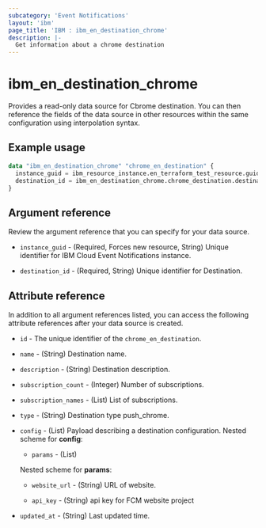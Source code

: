 ```yaml
---
subcategory: 'Event Notifications'
layout: 'ibm'
page_title: 'IBM : ibm_en_destination_chrome'
description: |-
  Get information about a chrome destination
---
```


# ibm_en_destination_chrome

Provides a read-only data source for Cbrome destination. You can then reference the fields of the data source in other resources within the same configuration using interpolation syntax.

## Example usage

```terraform
data "ibm_en_destination_chrome" "chrome_en_destination" {
  instance_guid = ibm_resource_instance.en_terraform_test_resource.guid
  destination_id = ibm_en_destination_chrome.chrome_destination.destination_id
}
```

## Argument reference

Review the argument reference that you can specify for your data source.

- `instance_guid` - (Required, Forces new resource, String) Unique identifier for IBM Cloud Event Notifications instance.

- `destination_id` - (Required, String) Unique identifier for Destination.

## Attribute reference

In addition to all argument references listed, you can access the following attribute references after your data source is created.

- `id` - The unique identifier of the `chrome_en_destination`.

- `name` - (String) Destination name.

- `description` - (String) Destination description.

- `subscription_count` - (Integer) Number of subscriptions.

- `subscription_names` - (List) List of subscriptions.

- `type` - (String) Destination type push_chrome.

- `config` - (List) Payload describing a destination configuration.
  Nested scheme for **config**:

  - `params` - (List)

  Nested scheme for **params**:

  - `website_url` - (String) URL of website.

  - `api_key` - (String) api key for FCM website project

- `updated_at` - (String) Last updated time.
